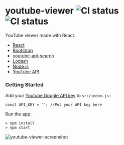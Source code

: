 # youtube-viewer ![CI status](https://img.shields.io/badge/style-flat-green.svg?longCache=true&style=flat) ![CI status](https://img.shields.io/badge/top%20language-Javascript-yellow.svg)

YouTube viewer made with React.

- [React](https://github.com/facebook/react)
- [Bootstrap](https://github.com/twbs/bootstrap)
- [youtube-api-search](https://www.npmjs.com/package/youtube-api-search)
- [Lodash](https://github.com/lodash/lodash)
- [Node.js](https://github.com/nodejs/node)
- [YouTube API](https://developers.google.com/youtube/v3/)

### Getting Started
Add your [Youtube Google API key](https://console.cloud.google.com/apis/library/youtube.googleapis.com) to ```src/index.js:```

```
const API_KEY = ''; //Put your API key here
```
Run the app:
```
> npm install
> npm start
```
![youtube-viewer-screenshot](https://user-images.githubusercontent.com/34710484/43359443-fd6bd52e-92bb-11e8-852a-6b253e58ee4f.png)

